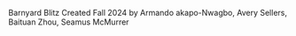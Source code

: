 Barnyard Blitz 
Created Fall 2024 by
Armando akapo-Nwagbo, Avery Sellers, Baituan Zhou, Seamus McMurrer

